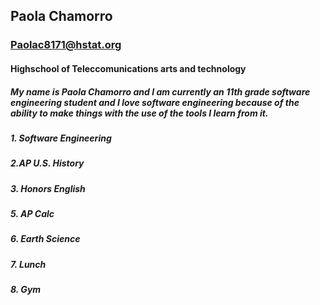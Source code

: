 ## Paola Chamorro
### Paolac8171@hstat.org
#### Highschool of Teleccomunications arts and technology 
##### My name is Paola Chamorro and I am currently an 11th grade software engineering student and I love software engineering because of the ability to make things with the use of the tools I learn from it.
##### 1. Software Engineering 
##### 2.AP U.S. History
##### 3. Honors English 
##### 5. AP Calc 
##### 6. Earth Science 
##### 7. Lunch
##### 8. Gym

